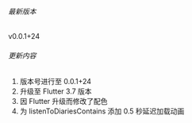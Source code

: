 ###### 最新版本
v0.0.1+24

###### 更新内容

1. 版本号进行至 0.0.1+24
2. 升级至 Flutter 3.7 版本
3. 因 Flutter 升级而修改了配色
8. 为 listenToDiariesContains 添加 0.5 秒延迟加载动画
